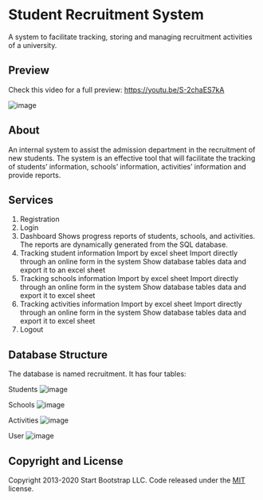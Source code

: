# Student Recruitment System
A system to facilitate tracking, storing and managing recruitment activities of a university.
## Preview

Check this video for a full preview: https://youtu.be/S-2chaES7kA

![image](https://user-images.githubusercontent.com/47666430/177387360-bf09f747-70bc-4336-91de-2840a6d29c73.png)

## About
An internal system to assist the admission department in the recruitment of new students. The system is an effective tool that will facilitate the tracking of students’ information, schools’ information, activities’ information and provide reports.

## Services

1. Registration
2. Login
3. Dashboard
      Shows progress reports of students, schools, and activities. The reports are dynamically generated from the SQL database.
4. Tracking student information
      Import by excel sheet
      Import directly through an online form in the system
      Show database tables data and export it to an excel sheet
5. Tracking schools information
      Import by excel sheet
      Import directly through an online form in the system
      Show database tables data and export it to excel sheet
6. Tracking activities information
      Import by excel sheet
      Import directly through an online form in the system
      Show database tables data and export it to excel sheet
7. Logout

## Database Structure

The database is named recruitment. It has four tables:

Students
![image](https://user-images.githubusercontent.com/47666430/177387986-fa3c2207-d984-4164-870d-4e5d0833ed49.png)

Schools
![image](https://user-images.githubusercontent.com/47666430/177388034-b033ea92-27fa-4be0-9f95-b988935defaf.png)

Activities
![image](https://user-images.githubusercontent.com/47666430/177388076-8cb6ea2a-7e9f-459a-88d3-a3cedc806686.png)

User
![image](https://user-images.githubusercontent.com/47666430/177388158-550e55f0-a99b-43b9-9917-29130d8c74dd.png)


## Copyright and License

Copyright 2013-2020 Start Bootstrap LLC. Code released under the [MIT](https://github.com/StartBootstrap/startbootstrap-resume/blob/gh-pages/LICENSE) license.
